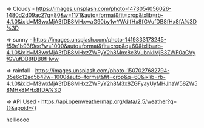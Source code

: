 => Cloudy - https://images.unsplash.com/photo-1473054056026-1480d2d09ac2?q=80&w=1171&auto=format&fit=crop&ixlib=rb-4.1.0&ixid=M3wxMjA3fDB8MHxwaG90by1wYWdlfHx8fGVufDB8fHx8fA%3D%3D


=> sunny - https://images.unsplash.com/photo-1419833173245-f59e1b93f9ee?w=1000&auto=format&fit=crop&q=60&ixlib=rb-4.1.0&ixid=M3wxMjA3fDB8MHxzZWFyY2h8Mnx8c3VubnklMjB3ZWF0aGVyfGVufDB8fDB8fHww


=> rainfall - https://images.unsplash.com/photo-1507027682794-35e6c12ad5b4?w=1000&auto=format&fit=crop&q=60&ixlib=rb-4.1.0&ixid=M3wxMjA3fDB8MHxzZWFyY2h8M3x8ZGFyayUyMHJhaW58ZW58MHx8MHx8fDA%3D



=> API Used - https://api.openweathermap.org/data/2.5/weather?q={}&appid={}

hellloooo
